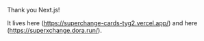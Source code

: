 Thank you Next.js!

It lives here (https://superchange-cards-tyg2.vercel.app/) and here (https://superxchange.dora.run/).
